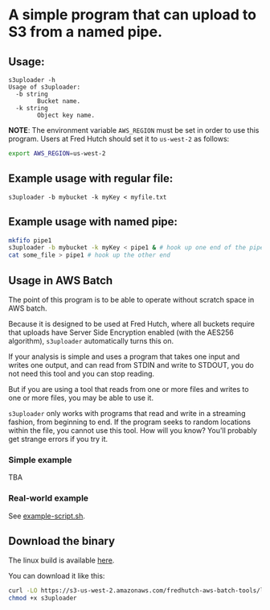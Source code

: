 # A simple program that can upload to S3 from a named pipe.

## Usage:

```
s3uploader -h
Usage of s3uploader:
  -b string
    	Bucket name.
  -k string
    	Object key name.
```

**NOTE**: The environment variable `AWS_REGION` must be
set in order to use this program. Users at Fred Hutch
should set it to `us-west-2` as follows:

```bash
export AWS_REGION=us-west-2
```

## Example usage with regular file:

```
s3uploader -b mybucket -k myKey < myfile.txt
```

## Example usage with named pipe:

```bash
mkfifo pipe1
s3uploader -b mybucket -k myKey < pipe1 & # hook up one end of the pipe
cat some_file > pipe1 # hook up the other end
```

## Usage in AWS Batch

The point of this program is to be able to operate without scratch space in AWS batch.

Because it is designed to be used at Fred Hutch, where all
buckets require that uploads have Server Side Encryption enabled
(with the AES256 algorithm), `s3uploader` automatically turns
this on.

If your analysis is simple and uses a program that takes one input
and writes one output, and can read from STDIN and write to STDOUT,
you do not need this tool and you can stop reading.

But if you are using a tool that reads from one or more files and
writes to one or more files, you may be able to use it.

`s3uploader` only works with programs that read and write in a
streaming fashion, from beginning to end. If the program seeks
to random locations within the file, you cannot use this tool.
How will you know? You'll probably get strange errors if you try it.

### Simple example

TBA

### Real-world example

See [example-script.sh](example-script.sh).



## Download the binary

The linux build is available
[here](https://s3-us-west-2.amazonaws.com/fredhutch-aws-batch-tools/linux-build-of-s3uploader/s3uploader).

You can download it like this:

```bash
curl -LO https://s3-us-west-2.amazonaws.com/fredhutch-aws-batch-tools/linux-build-of-s3uploader/s3uploader
chmod +x s3uploader
```
